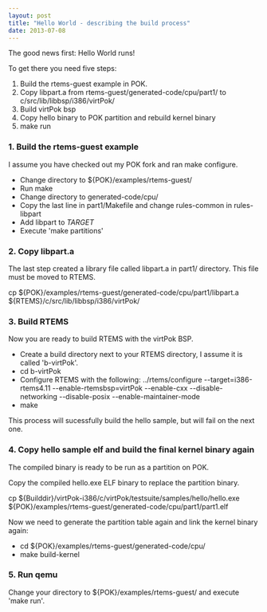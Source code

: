 ```yaml
---
layout: post
title: "Hello World - describing the build process"
date: 2013-07-08
---
```


The good news first: Hello World runs!


To get there you need five steps:
1. Build the rtems-guest example in POK.
2. Copy libpart.a from rtems-guest/generated-code/cpu/part1/ to
    c/src/lib/libbsp/i386/virtPok/
3. Build virtPok bsp
4. Copy hello binary to POK partition and rebuild kernel binary
5. make run


### 1. Build the rtems-guest example

I assume you have checked out my POK fork and ran make configure.

* Change directory to ${POK}/examples/rtems-guest/
* Run make 
* Change directory to generated-code/cpu/
* Copy the last line in part1/Makefile and change rules-common in rules-libpart
* Add libpart to *TARGET*
* Execute 'make partitions'


### 2. Copy libpart.a

The last step created a library file called libpart.a in part1/ directory.
This file must be moved to RTEMS.

cp ${POK}/examples/rtems-guest/generated-code/cpu/part1/libpart.a \
  ${RTEMS}/c/src/lib/libbsp/i386/virtPok/


### 3. Build RTEMS

Now you are ready to build RTEMS with the virtPok BSP.

* Create a build directory next to your RTEMS directory, I assume it is called
'b-virtPok'.
* cd b-virtPok
* Configure RTEMS with the following:
  ../rtems/configure --target=i386-rtems4.11 --enable-rtemsbsp=virtPok --enable-cxx --disable-networking --disable-posix --enable-maintainer-mode
* make 

This process will sucessfully build the hello sample, but will fail on the next
one.


### 4. Copy hello sample elf and build the final kernel binary again

The compiled binary is ready to be run as a partition on POK.

Copy the compiled hello.exe ELF binary to replace the partition binary.

cp ${Builddir}/virtPok-i386/c/virtPok/testsuite/samples/hello/hello.exe \
    ${POK}/examples/rtems-guest/generated-code/cpu/part1/part1.elf


Now we need to generate the partition table again and link the kernel binary
again:

* cd ${POK}/examples/rtems-guest/generated-code/cpu/
* make build-kernel


### 5. Run qemu

Change your directory to ${POK}/examples/rtems-guest/ and execute 'make run'.

